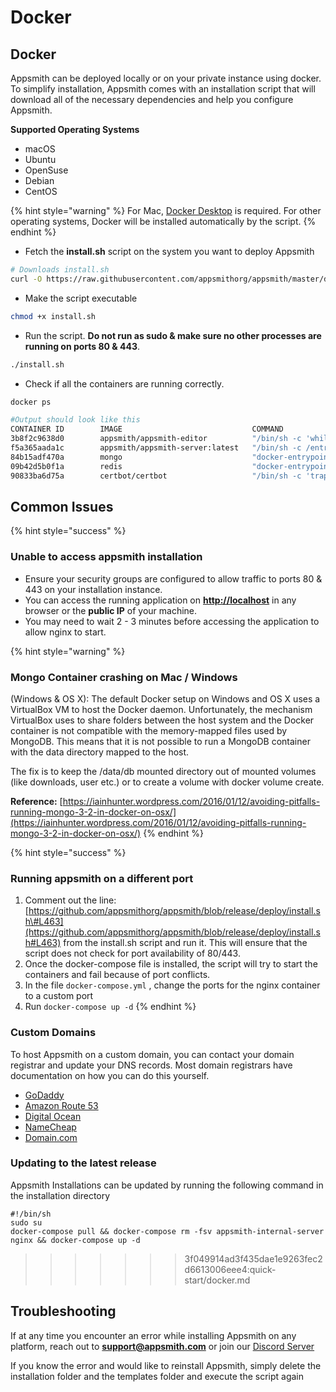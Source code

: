 # Docker

## Docker

Appsmith can be deployed locally or on your private instance using docker. To simplify installation, Appsmith comes with an installation script that will download all of the necessary dependencies and help you configure Appsmith.

**Supported Operating Systems**

* macOS
* Ubuntu
* OpenSuse
* Debian
* CentOS

{% hint style="warning" %}
For Mac, [Docker Desktop](https://docs.docker.com/docker-for-mac/install/) is required. For other operating systems, Docker will be installed automatically by the script.
{% endhint %}

* Fetch the **install.sh** script on the system you want to deploy Appsmith

```bash
# Downloads install.sh
curl -O https://raw.githubusercontent.com/appsmithorg/appsmith/master/deploy/install.sh
```

* Make the script executable

```bash
chmod +x install.sh
```

* Run the script. **Do not run as sudo & make sure no other processes are running on ports 80 & 443**.

```bash
./install.sh
```

* Check if all the containers are running correctly.

```bash
docker ps

#Output should look like this
CONTAINER ID        IMAGE                             COMMAND                  CREATED             STATUS              PORTS                                      NAMES
3b8f2c9638d0        appsmith/appsmith-editor          "/bin/sh -c 'while :…"   17 minutes ago      Up 17 minutes       0.0.0.0:80->80/tcp, 0.0.0.0:443->443/tcp   appsmith_nginx_1
f5a365aada1c        appsmith/appsmith-server:latest   "/bin/sh -c /entrypo…"   17 minutes ago      Up 17 minutes       0.0.0.0:8080->8080/tcp                     appsmith_appsmith-internal-server_1
84b15adf470a        mongo                             "docker-entrypoint.s…"   17 minutes ago      Up 17 minutes       0.0.0.0:27017->27017/tcp                   appsmith_mongo_1
09b42d5b0f1a        redis                             "docker-entrypoint.s…"   17 minutes ago      Up 17 minutes       0.0.0.0:6379->6379/tcp                     appsmith_redis_1
90833ba6d75a        certbot/certbot                   "/bin/sh -c 'trap ex…"   17 minutes ago      Up 17 minutes       80/tcp, 443/tcp                            appsmith_certbot_1
```

## Common Issues

{% hint style="success" %}
### Unable to access appsmith installation

* Ensure your security groups are configured to allow traffic to ports 80 & 443 on your installation instance. 
* You can access the running application on [**http://localhost**](http://localhost) in any browser or the **public IP** of your machine.
* You may need to wait 2 - 3 minutes before accessing the application to allow nginx to start.

{% hint style="warning" %}
### Mongo Container crashing on Mac / Windows

\(Windows & OS X\): The default Docker setup on Windows and OS X uses a VirtualBox VM to host the Docker daemon. Unfortunately, the mechanism VirtualBox uses to share folders between the host system and the Docker container is not compatible with the memory-mapped files used by MongoDB. This means that it is not possible to run a MongoDB container with the data directory mapped to the host.

The fix is to keep the /data/db mounted directory out of mounted volumes \(like downloads, user etc.\) or to create a volume with docker volume create.

**Reference:** [https://iainhunter.wordpress.com/2016/01/12/avoiding-pitfalls-running-mongo-3-2-in-docker-on-osx/](https://iainhunter.wordpress.com/2016/01/12/avoiding-pitfalls-running-mongo-3-2-in-docker-on-osx/)
{% endhint %}

{% hint style="success" %}
### Running appsmith on a different port

1. Comment out the line: [https://github.com/appsmithorg/appsmith/blob/release/deploy/install.sh\#L463](https://github.com/appsmithorg/appsmith/blob/release/deploy/install.sh#L463) from the install.sh script and run it. This will ensure that the script does not check for port availability of 80/443.
2. Once the docker-compose file is installed, the script will try to start the containers and fail because of port conflicts.
3. In the file `docker-compose.yml` , change the ports for the nginx container to a custom port
4. Run `docker-compose up -d`
{% endhint %}

### Custom Domains

To host Appsmith on a custom domain, you can contact your domain registrar and update your DNS records. Most domain registrars have documentation on how you can do this yourself.

* [GoDaddy](https://in.godaddy.com/help/create-a-subdomain-4080)
* [Amazon Route 53](https://aws.amazon.com/premiumsupport/knowledge-center/create-subdomain-route-53/)
* [Digital Ocean](https://www.digitalocean.com/docs/networking/dns/how-to/add-subdomain/)
* [NameCheap](https://www.namecheap.com/support/knowledgebase/article.aspx/9776/2237/how-to-create-a-subdomain-for-my-domain)
* [Domain.com](https://www.domain.com/help/article/domain-management-how-to-update-subdomains)

### Updating to the latest release

Appsmith Installations can be updated by running the following command in the installation directory

```text
#!/bin/sh
sudo su
docker-compose pull && docker-compose rm -fsv appsmith-internal-server nginx && docker-compose up -d
```

> > > > > > > 3f049914ad3f435dae1e9263fec2d6613006eee4:quick-start/docker.md

## Troubleshooting

If at any time you encounter an error while installing Appsmith on any platform, reach out to **support@appsmith.com** or join our [Discord Server](https://discord.com/invite/rBTTVJp)

If you know the error and would like to reinstall Appsmith, simply delete the installation folder and the templates folder and execute the script again

